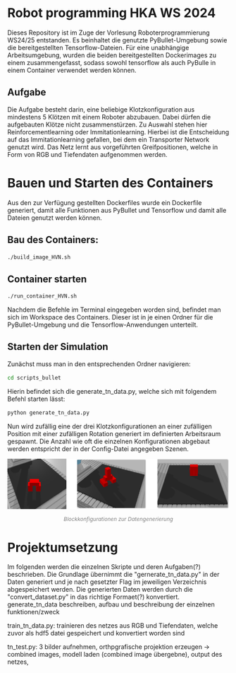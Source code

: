 # Robot programming HKA WS 2024
Dieses Repository ist im Zuge der Vorlesung Roboterprogrammierung WS24/25 entstanden. Es beinhaltet die genutzte PyBullet-Umgebung sowie die bereitgestellten Tensorflow-Dateien. Für eine unabhängige Arbeitsumgebung, wurden die beiden bereitgestellten Dockerimages zu einem zusammengefasst, sodass sowohl tensorflow als auch PyBulle in einem Container verwendet werden können.  
## Aufgabe 
Die Aufgabe besteht darin, eine beliebige Klotzkonfiguration aus mindestens 5 Klötzen mit einem Roboter abzubauen. Dabei dürfen die aufgebauten Klötze nicht zusammenstürzen.
Zu Auswahl stehen hier Reinforcementlearning oder Immitationlearning. Hierbei ist die Entscheidung auf das Immitationlearning gefallen, bei dem ein Transporter Network genutzt wird. Das Netz lernt aus vorgeführten Greifpositionen, welche in Form von RGB und Tiefendaten aufgenommen werden. 


# Bauen und Starten des Containers 
Aus den zur Verfügung gestellten Dockerfiles wurde ein Dockerfile generiert, damit alle Funktionen aus PyBullet und Tensorflow und damit alle Dateien genutzt werden können. 
## Bau des Containers: 
```bash
./build_image_HVN.sh
```

## Container starten 
```bash
./run_container_HVN.sh
```

Nachdem die Befehle im Terminal eingegeben worden sind, befindet man sich im Workspace des Containers. Dieser ist in je einen Ordner für die PyBullet-Umgebung und die Tensorflow-Anwendungen unterteilt.

## Starten der Simulation 
Zunächst muss man in den entsprechenden Ordner navigieren:
```bash
cd scripts_bullet 
```
Hierin befindet sich die generate_tn_data.py, welche sich mit folgendem Befehl starten lässt: 
```bash
python generate_tn_data.py 
```

Nun wird zufällig eine der drei Klotzkonfigurationen an einer zufälligen Position mit einer zufälligen Rotation generiert im definierten Arbeitsraum gespawnt. Die Anzahl wie oft die einzelnen Konfigurationen abgebaut werden entspricht der in der Config-Datei angegeben Szenen. 

<div align="center">
  <img src="block_variants.png" alt="Bild 1" width="800">
  <p style="font-size:12px; color:gray;"><em>Blockkonfigurationen zur Datengenerierung</em></p>
</div>


# Projektumsetzung 
Im folgenden werden die einzelnen Skripte und deren Aufgaben(?) beschrieben. Die Grundlage übernimmt die "gernerate_tn_data.py" in der Daten generiert und je nach gesetzter Flag im jeweiligen Verzeichnis abgespeichert werden. Die generierten Daten werden durch die "convert_dataset.py" in das richtige Formaet(?) konvertiert. 
generate_tn_data beschreiben, aufbau und beschreibung der einzelnen funktionen/zweck

train_tn_data.py: trainieren des netzes aus RGB und Tiefendaten, welche zuvor als hdf5 datei gespeichert und konvertiert worden sind 

tn_test.py: 3 bilder aufnehmen, orthpgrafische projektion erzeugen -> combined images, modell laden (combined image übergebne), output des netzes, 
## 
